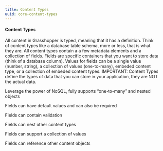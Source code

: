 ```yaml
---
title: Content Types
uuid: core-content-types
---
```

#### Content Types

All content in Grasshopper is typed, meaning that it has a definition. Think of content types like a database table schema, more or less, that is what they are. All content types contain a a few metadata elements and a collection of fields. Fields are specific containers that you want to store data (think of a database column). Values for fields can be a single value (number, string), a collection of values (one-to-many), embeded content type, or a collection of embeded content types. IMPORTANT: Content Types define the types of data that you can store in your application, they are NOT the actual data.

Leverage the power of NoSQL, fully supports “one-to-many” and nested objects

Fields can have default values and can also be required

Fields can contain validation

Fields can nest other content types

Fields can support a collection of values

Fields can reference other content objects